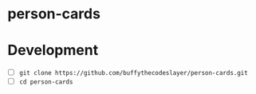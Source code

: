 # person-cards

# Development

- [ ] ```git clone https://github.com/buffythecodeslayer/person-cards.git```
- [ ] ```cd person-cards```
